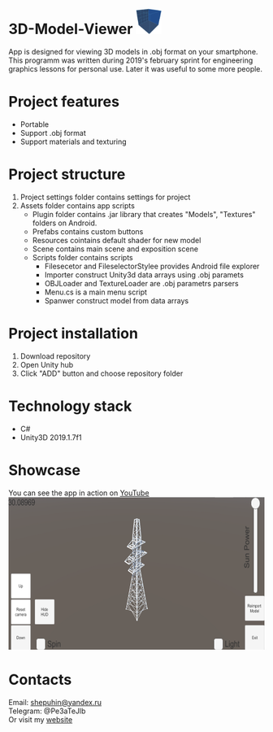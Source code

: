 # 3D-Model-Viewer <img src="https://github.com/Pe3aTeJlb/Pe3aTeJlb/blob/main/ReadmeResources/3D-Model-Viewer/%D0%BB%D0%BE%D0%B3%D0%BE.png" width="50" height="50" />

App is designed for viewing 3D models in .obj format on your smartphone.
This programm was written during 2019's february sprint for engineering graphics lessons for personal use.
Later it was useful to some more people.

# Project features
* Portable
* Support .obj format
* Support materials and texturing

# Project structure
 1. Project settings folder contains settings for project
 2. Assets folder contains app scripts
    * Plugin folder contains .jar library that creates "Models", "Textures" folders on Android.
    * Prefabs contains custom buttons
    * Resources cointains default shader for new model
    * Scene contains main scene and exposition scene
    * Scripts folder contains scripts
        * Filesecetor and FileselectorStylee provides Android file explorer
        * Importer construct Unity3d data arrays using .obj paramets
        * OBJLoader and TextureLoader are .obj parametrs parsers
        * Menu.cs is a main menu script
        * Spanwer construct model from data arrays

# Project installation
1. Download repository 
2. Open Unity  hub
3. Click "ADD" button and choose repository folder

# Technology stack
 - C#
 - Unity3D 2019.1.7f1

# Showcase
You can see the app in action on [YouTube](https://www.youtube.com/watch?v=qu_g4EcS6NE)  
<img src="https://github.com/Pe3aTeJlb/Pe3aTeJlb/blob/main/ReadmeResources/3D-Model-Viewer/%D0%91%D0%B5%D0%B7%D1%8B%D0%BC%D1%8F%D0%BD%D0%BD%D1%8B%D0%B93.png" width="600" height="300" />


# Contacts
Email: shepuhin@yandex.ru  
Telegram: @Pe3aTeJlb  
Or visit my [website](https://sites.google.com/view/pplosstudio/%D0%B3%D0%BB%D0%B0%D0%B2%D0%BD%D0%B0%D1%8F)
